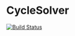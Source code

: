 # CycleSolver

[![Build Status](https://github.com/vFilipaki/CycleSolver.jl/actions/workflows/CI.yml/badge.svg?branch=master)](https://github.com/vFilipaki/CycleSolver.jl/actions/workflows/CI.yml?query=branch%3Amaster)
